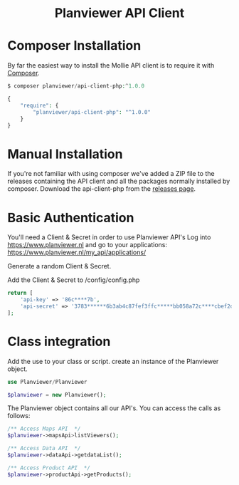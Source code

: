 
<h1 align="center"> Planviewer API Client</h1>


# Composer Installation

By far the easiest way to install the Mollie API client is to require it with [Composer](https://getcomposer.org/doc/00-intro.md).

```php
$ composer planviewer/api-client-php:^1.0.0

{
    "require": {
        "planviewer/api-client-php": "^1.0.0"
    }
}
```

# Manual Installation
If you're not familiar with using composer we've added a ZIP file to the releases containing the API client and all the 
packages normally installed by composer. Download the api-client-php from the [releases page](https://github.com/Planviewer/api-client-php/releases/).


# Basic Authentication
You'll need a Client & Secret in order to use Planviewer API's
Log into https://www.planviewer.nl and go to your applications: https://www.planviewer.nl/my_api/applications/

Generate a random Client & Secret.

Add the Client & Secret to /config/config.php

```php
return [
    'api-key' => '86c****7b',
    'api-secret' => '3783******6b3ab4c87fef3ffc*****bb058a72c****cbef2d',
];
```

# Class integration

Add the use to your class or script.
create an instance of the Planviewer object.

```php
use Planviewer/Planviewer

$planviewer = new Planviewer();
```
The Planviewer object contains all our API's. You can access the calls as follows:
```php
/** Access Maps API  */
$planviewer->mapsApi>listViewers();

/** Access Data API  */
$planviewer->dataApi->getdataList();

/** Access Product API  */
$planviewer->productApi->getProducts();

```





